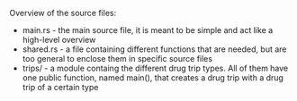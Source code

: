 Overview of the source files:
- main.rs - the main source file, it is meant to be simple and act like a high-level overview
- shared.rs - a file containing different functions that are needed, but are too general to enclose them in specific source files
- trips/ - a module containg the different drug trip types. All of them have one public function, named main(), that creates a drug trip with a drug trip of a certain type